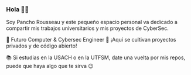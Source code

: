 ### Hola 👋👋

Soy Pancho Rousseau y este pequeño espacio personal va dedicado a compartir mis trabajos universitarios y mis proyectos de CyberSec.

🔭 Futuro Computer & Cybersec Engineer
🌱 ¡Aquí se cultivan proyectos privados y de código abierto!

📚 Si estudias en la USACH o en la UTFSM, date una vuelta por mis repos, puede que haya algo que te sirva 😉
